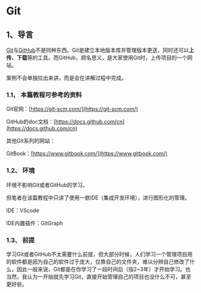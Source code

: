 # Git

## 1、导言 <a id="jMnge"></a>

[Git](https://git-scm.com/)与[GitHub](https://github.com/)不是同种东西。Git是建立本地版本库并管理版本更迭，同时还可以**上传、下载**等的工具。而GitHub，顾名思义，是大家使用Git时，上传项目的一个网站。

案例不会单独拉出来讲，而是会在讲解过程中完成。

### 1.1、 本篇教程可参考的资料 <a id="4glnw"></a>

Git官网：[https://git-scm.com/](https://git-scm.com/)

GitHub的doc文档：[https://docs.github.com/cn](https://docs.github.com/cn)

其他Git系列的网站：

GitBook：[https://www.gitbook.com/](https://www.gitbook.com/)

### 1.2、 环境 <a id="LrlrQ"></a>

环境不影响Git或者GitHub的学习。

但笔者在该篇教程中只讲了使用一款IDE（集成开发环境），进行图形化的管理。

IDE：VScode

IDE内置插件：GitGraph

### 1.3、 前提 <a id="44oD5"></a>

学习Git或者GitHub不太需要什么前提，但大部分时候，人们学习一个管理项目用的软件都是因为自己的软件过于庞大，仅靠自己的文件夹，难以分辨自己修改了什么，因此一般来说，Git都是在你学习了一段时间后（指2~3年）才开始学习。也当然，我认为一开始就先学习Git，直接开始管理自己的项目也没什么不可，甚至更好些。

